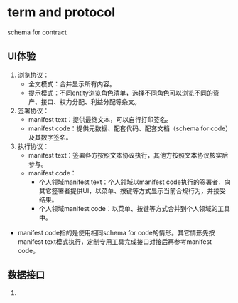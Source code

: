 # term and protocol
schema for contract

## UI体验

1. 浏览协议：
    - 全文模式：合并显示所有内容。
    - 提示模式：不同entity浏览角色清单，选择不同角色可以浏览不同的资产、接口、权力分配、利益分配等条文。
1. 签署协议：
    - manifest text：提供最终文本，可以自行打印签名。
    - manifest code：提供元数据、配套代码、配套文档（schema for code）及其数字签名。
1. 执行协议：
    - manifest text：签署各方按照文本协议执行，其他方按照文本协议核实后参与。
    - manifest code：
        - 个人领域manifest text：个人领域以manifest code执行的签署者，向其它签署者提供UI，以菜单、按键等方式显示当前合规行为，并接受结果。
        - 个人领域manifest code：以菜单、按键等方式合并到个人领域的工具中。

* manifest code指的是使用相同schema for code的情形。其它情形先按manifest text模式执行，定制专用工具完成接口对接后再参考manifest code。

## 数据接口

1. 